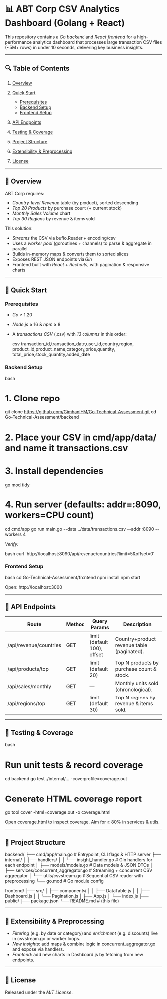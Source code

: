 # 📊 ABT Corp CSV Analytics Dashboard (Golang + React)

This repository contains a *Go backend* and *React frontend* for a high-performance analytics dashboard that processes large transaction CSV files (\~5M+ rows) in under 10 seconds, delivering key business insights.

---

## 🔍 Table of Contents

1. [Overview](#overview)
2. [Quick Start](#quick-start)

   * [Prerequisites](#prerequisites)
   * [Backend Setup](#backend-setup)
   * [Frontend Setup](#frontend-setup)
3. [API Endpoints](#api-endpoints)
4. [Testing & Coverage](#testing--coverage)
5. [Project Structure](#project-structure)
6. [Extensibility & Preprocessing](#extensibility--preprocessing)
7. [License](#license)

---

## 📌 Overview

ABT Corp requires:

* *Country-level Revenue* table (by product), sorted descending
* *Top 20 Products* by purchase count (+ current stock)
* *Monthly Sales Volume* chart
* *Top 30 Regions* by revenue & items sold

This solution:

* *Streams* the CSV via bufio.Reader + encoding/csv
* Uses a *worker pool* (goroutines + channels) to parse & aggregate in parallel
* Builds in-memory maps & converts them to sorted slices
* Exposes REST JSON endpoints via *Gin*
* Frontend built with *React* + *Recharts*, with pagination & responsive charts

---

## 🚀 Quick Start

### Prerequisites

* *Go* ≥ 1.20
* *Node.js* ≥ 16 & *npm* ≥ 8
* A *transactions CSV* (.csv) with *13 columns* in this order:

  csv
  transaction_id,transaction_date,user_id,country,region,
  product_id,product_name,category,price,quantity,
  total_price,stock_quantity,added_date
  

### Backend Setup

bash
# 1. Clone repo
git clone https://github.com/GimhaniHM/Go-Technical-Assessment.git
cd Go-Technical-Assessment/backend

# 2. Place your CSV in cmd/app/data/ and name it transactions.csv

# 3. Install dependencies
go mod tidy

# 4. Run server (defaults: addr=:8090, workers=CPU count)
cd cmd/app
go run main.go --data ../data/transactions.csv --addr :8090 --workers 4


*Verify:*

bash
curl 'http://localhost:8090/api/revenue/countries?limit=5&offset=0'


### Frontend Setup

bash
cd Go-Technical-Assessment/frontend
npm install
npm start


Open: http://localhost:3000

---

## 🔗 API Endpoints

| Route                    | Method | Query Params                    | Description                                |
| ------------------------ | ------ | ------------------------------- | ------------------------------------------ |
| /api/revenue/countries | GET    | limit (default 100), offset | Country+product revenue table (paginated). |
| /api/products/top      | GET    | limit (default 20)            | Top N products by purchase count & stock.  |
| /api/sales/monthly     | GET    | —                               | Monthly units sold (chronological).        |
| /api/regions/top       | GET    | limit (default 30)            | Top N regions by revenue & items sold.     |

---

## 🧪 Testing & Coverage

bash
# Run unit tests & record coverage
cd backend
go test ./internal/... -coverprofile=coverage.out

# Generate HTML coverage report
go tool cover -html=coverage.out -o coverage.html


Open coverage.html to inspect coverage. Aim for ≥ 80% in services & utils.

---

## 📂 Project Structure


backend/
├── cmd/app/main.go             # Entrypoint, CLI flags & HTTP server
├── internal/
│   ├── handlers/
│   │   └── insight_handler.go  # Gin handlers for each endpoint
│   ├── models/models.go        # Data models & JSON DTOs
│   ├── services/concurrent_aggregator.go  # Streaming + concurrent CSV aggregator
│   └── utils/csvstream.go      # Sequential CSV reader with preprocessing
└── go.mod                      # Go module config

frontend/
├── src/
│   ├── components/
│   │   ├── DataTable.js
│   │   ├── Dashboard.js
│   │   └── Pagination.js
│   ├── App.js
│   └── index.js
├── public/
├── package.json
└── README.md                   # (this file)


---

## 🔧 Extensibility & Preprocessing

* *Filtering* (e.g. by date or category) and *enrichment* (e.g. discounts) live in csvstream.go or worker loops.
* *New insights*: add maps & combine logic in concurrent_aggregator.go and expose via handlers.
* *Frontend*: add new charts in Dashboard.js by fetching from new endpoints.

---

## 📄 License

Released under the *MIT License*.
